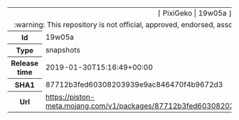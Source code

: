 <html><table>
<tr><td colspan="2" align="center"><img width="0" height="0"><br/>⌈ PixiGeko | 19w05a ⌋<br/><img width="0" height="0"></td></tr>
<tr><td colspan="2" align="center"><img width="0" height="0"><br/>
:warning: This repository is not official, approved, endorsed, associated or connected with Mojang :warning:
<br/><img width="0" height="0"></td></tr>
<tr><th>Id</th><td>19w05a</td></tr>
<tr><th>Type</th><td>snapshots</td></tr>
<tr><th>Release time</th><td>2019-01-30T15:16:49+00:00</td></tr>
<tr><th>SHA1</th><td>87712b3fed60308203939e9ac846470f4b9672d3</td></tr>
<tr><th>Url</th><td><a href="https://piston-meta.mojang.com/v1/packages/87712b3fed60308203939e9ac846470f4b9672d3/19w05a.json">https://piston-meta.mojang.com/v1/packages/87712b3fed60308203939e9ac846470f4b9672d3/19w05a.json</a></td></tr>